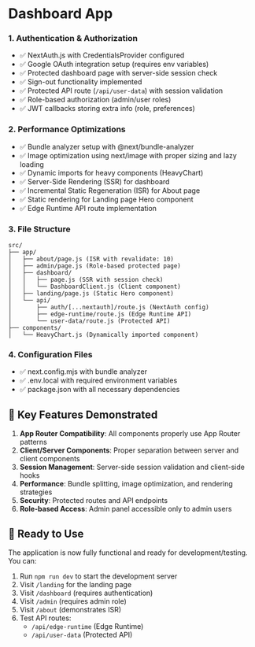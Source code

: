 # Dashboard App

### 1. Authentication & Authorization

- ✅ NextAuth.js with CredentialsProvider configured
- ✅ Google OAuth integration setup (requires env variables)
- ✅ Protected dashboard page with server-side session check
- ✅ Sign-out functionality implemented
- ✅ Protected API route (`/api/user-data`) with session validation
- ✅ Role-based authorization (admin/user roles)
- ✅ JWT callbacks storing extra info (role, preferences)

### 2. Performance Optimizations

- ✅ Bundle analyzer setup with @next/bundle-analyzer
- ✅ Image optimization using next/image with proper sizing and lazy loading
- ✅ Dynamic imports for heavy components (HeavyChart)
- ✅ Server-Side Rendering (SSR) for dashboard
- ✅ Incremental Static Regeneration (ISR) for About page
- ✅ Static rendering for Landing page Hero component
- ✅ Edge Runtime API route implementation

### 3. File Structure

```
src/
├── app/
│   ├── about/page.js (ISR with revalidate: 10)
│   ├── admin/page.js (Role-based protected page)
│   ├── dashboard/
│   │   ├── page.js (SSR with session check)
│   │   └── DashboardClient.js (Client component)
│   ├── landing/page.js (Static Hero component)
│   └── api/
│       ├── auth/[...nextauth]/route.js (NextAuth config)
│       ├── edge-runtime/route.js (Edge Runtime API)
│       └── user-data/route.js (Protected API)
├── components/
│   └── HeavyChart.js (Dynamically imported component)
```

### 4. Configuration Files

- ✅ next.config.mjs with bundle analyzer
- ✅ .env.local with required environment variables
- ✅ package.json with all necessary dependencies

## 🔧 Key Features Demonstrated

1. **App Router Compatibility**: All components properly use App Router patterns
2. **Client/Server Components**: Proper separation between server and client components
3. **Session Management**: Server-side session validation and client-side hooks
4. **Performance**: Bundle splitting, image optimization, and rendering strategies
5. **Security**: Protected routes and API endpoints
6. **Role-based Access**: Admin panel accessible only to admin users

## 🚀 Ready to Use

The application is now fully functional and ready for development/testing. You can:

1. Run `npm run dev` to start the development server
2. Visit `/landing` for the landing page
3. Visit `/dashboard` (requires authentication)
4. Visit `/admin` (requires admin role)
5. Visit `/about` (demonstrates ISR)
6. Test API routes:
   - `/api/edge-runtime` (Edge Runtime)
   - `/api/user-data` (Protected API)

